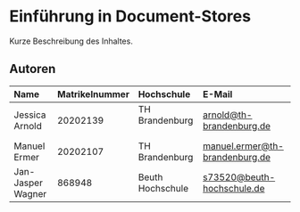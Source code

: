 # Einführung in Document-Stores
Kurze Beschreibung des Inhaltes.

## Autoren

| Name          | Matrikelnummer | Hochschule | E-Mail                     |
|:--------------|:---------------|:-----------|:---------------------------|
|Jessica Arnold | 20202139      | TH Brandenburg   | arnold@th-brandenburg.de
Manuel Ermer | 20202107	 | TH Brandenburg | manuel.ermer@th-brandenburg.de
Jan-Jasper Wagner | 868948 | Beuth Hochschule | s73520@beuth-hochschule.de



